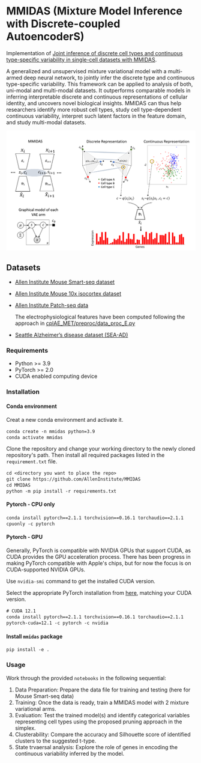 # MMIDAS (Mixture Model Inference with Discrete-coupled AutoencoderS)

Implementation of [Joint inference of discrete cell types and continuous type-specific variability in single-cell datasets with MMIDAS](https://www.biorxiv.org/content/10.1101/2023.10.02.560574v1.abstract).

A generalized and unsupervised mixture variational model with a multi-armed deep neural network, to jointly infer the discrete type and continuous type-specific variability. This framework can be applied to analysis of both, uni-modal and multi-modal datasets. It outperforms comparable models in inferring interpretable discrete and continuous representations of cellular identity, and uncovers novel biological insights. MMIDAS can thus help researchers identify more robust cell types, study cell type-dependent continuous variability, interpret such latent factors in the feature domain, and study multi-modal datasets.

![](MMIDAS.png)
## Datasets
- [Allen Institute Mouse Smart-seq dataset](https://portal.brain-map.org/atlases-and-data/rnaseq/mouse-v1-and-alm-smart-seq)
- [Allen Institute Mouse 10x isocortex dataset](https://assets.nemoarchive.org/dat-jb2f34y)
- [Allen Institute Patch-seq data](https://dandiarchive.org/dandiset/000020/)

  The electrophysiological features have been computed following the approach in [cplAE_MET/preproc/data_proc_E.py](cplAE_MET/preproc/data_proc_E.py)
- [Seattle Alzheimer’s disease dataset (SEA-AD)](https://SEA-AD.org/)

### Requirements
- Python >= 3.9
- PyTorch >= 2.0
- CUDA enabled computing device

### Installation
#### Conda environment
Creat a new conda environment and activate it.
```
conda create -n mmidas python=3.9
conda activate mmidas
```
Clone the repository and change your working directory to the newly cloned repository's path. Then install all required packages listed in the ```requirement.txt``` file.
```
cd <directory you want to place the repo>
git clone https://github.com/AllenInstitute/MMIDAS
cd MMIDAS
python -m pip install -r requirements.txt
```
#### Pytorch - CPU only
```
conda install pytorch==2.1.1 torchvision==0.16.1 torchaudio==2.1.1 cpuonly -c pytorch
```

#### Pytorch - GPU
Generally, PyTorch is compatible with NVIDIA GPUs that support CUDA, as CUDA provides the GPU acceleration process. There has been progress in making PyTorch compatible with Apple's chips, but for now the focus is on CUDA-supported NVIDIA GPUs.

Use ```nvidia-smi``` command to get the installed CUDA version.

Select the appropriate PyTorch installation from [here](https://pytorch.org/get-started/previous-versions/), matching your CUDA version.

```
# CUDA 12.1
conda install pytorch==2.1.1 torchvision==0.16.1 torchaudio==2.1.1 pytorch-cuda=12.1 -c pytorch -c nvidia
```

#### Install ```mmidas``` package
```
pip install -e .    
```

### Usage
Work through the provided ```notebooks``` in the following sequential: 

1. Data Preparation: Prepare the data file for training and testing (here for Mouse Smart-seq data)
2. Training: Once the data is ready, train a MMIDAS model with 2 mixture variational arms.
3. Evaluation: Test the trained model(s) and identify categorical variables representing cell types using the proposed pruning approach in the simplex.
4. Clusterability: Compare the accuracy and Silhouette score of identified clusters to the suggested t-type.
5. State trvaersal analysis: Explore the role of genes in encoding the continuous variability inferred by the model.
